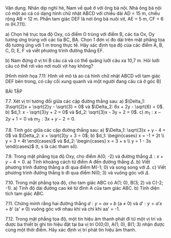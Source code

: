 Vận dụng. Nhân dịp nghỉ hè, Nam về quê ở với ông bà nội. Nhà ông bà nội có một ao cá có dạng hình chữ nhật ABCD với chiều dài AD = 15 m, chiều rộng AB = 12 m. Phần tam giác DEF là nơi ông bà nuôi vịt, AE = 5 m, CF = 6 m (H.7.11).

a) Chọn hệ trục tọa độ Oxy, có điểm O trùng với điểm B, các tia Ox, Oy tương ứng trùng với các tia BC, BA. Chọn 1 đơn vị đo dài trên mặt phẳng tọa độ tương ứng với 1 m trong thực tế. Hãy xác định tọa độ của các điểm A, B, C, D, E, F và viết phương trình đường thẳng EF.

b) Nam đứng ở vị trí B câu cá và có thể quăng lưới câu xa 10,7 m. Hỏi lưới câu có thể rơi vào nơi nuôi vịt hay không?

[Hình minh họa 7.11: Hình vẽ mô tả ao cá hình chữ nhật ABCD với tam giác DEF bên trong, có cây cối xung quanh và một người đang câu cá ở góc B]

BÀI TẬP

7.7. Xét vị trí tương đối giữa các cặp đường thẳng sau:
a) $\Delta_1: 3\sqrt{2}x + \sqrt{2}y - \sqrt{3} = 0$ và $\Delta_2: 6x + 2y - \sqrt{6} = 0$.
b) $d_1: x - \sqrt{3}y + 2 = 0$ và $d_2: \sqrt{3}x - 3y + 2 = 0$.
c) $m_1: x - 2y + 1 = 0$ và $m_2: 3x + y - 2 = 0$.

7.8. Tính góc giữa các cặp đường thẳng sau:
a) $\Delta_1: \sqrt{3}x + y - 4 = 0$ và $\Delta_2: x + \sqrt{3}y + 3 = 0$;
b) $d_1: \begin{cases} x = -1 + 2t \\ y = 3 + 4t \end{cases}$ và $d_2: \begin{cases} x = 3 + s \\ y = 1 - 3s \end{cases}$ (t, s là các tham số).

7.9. Trong mặt phẳng tọa độ Oxy, cho điểm A(0; -2) và đường thẳng $\Delta: x + y - 4 = 0$.
a) Tính khoảng cách từ điểm A đến đường thẳng $\Delta$.
b) Viết phương trình đường thẳng a đi qua điểm M(-1; 0) và song song với $\Delta$.
c) Viết phương trình đường thẳng b đi qua điểm N(0; 3) và vuông góc với $\Delta$.

7.10. Trong mặt phẳng tọa độ, cho tam giác ABC có A(1; 0), B(3; 2) và C(-2; -1).
a) Tính độ dài đường cao kẻ từ đỉnh A của tam giác ABC.
b) Tính diện tích tam giác ABC.

7.11. Chứng minh rằng hai đường thẳng $d: y = ax + b$ (a ≠ 0) và $d': y = a'x + b'$ (a' ≠ 0) vuông góc với nhau khi và chỉ khi aa' = -1.

7.12. Trong mặt phẳng tọa độ, một tín hiệu âm thanh phát đi từ một vị trí và được ba thiết bị ghi tín hiệu đặt tại ba vị trí O(0;0), A(1; 0), B(1; 3) nhận được cùng một thời điểm. Hãy xác định vị trí phát tín hiệu âm thanh.